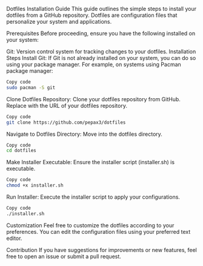Dotfiles Installation Guide
This guide outlines the simple steps to install your dotfiles from a GitHub repository. Dotfiles are configuration files that personalize your system and applications.

Prerequisites
Before proceeding, ensure you have the following installed on your system:

Git: Version control system for tracking changes to your dotfiles.
Installation Steps
Install Git: If Git is not already installed on your system, you can do so using your package manager. For example, on systems using Pacman package manager:

```bash
Copy code
sudo pacman -S git
```
Clone Dotfiles Repository: Clone your dotfiles repository from GitHub. Replace <repository-url> with the URL of your dotfiles repository.

```bash
Copy code
git clone https://github.com/pepax3/dotfiles
```
Navigate to Dotfiles Directory: Move into the dotfiles directory.

```bash
Copy code
cd dotfiles
```
Make Installer Executable: Ensure the installer script (installer.sh) is executable.

```bash
Copy code
chmod +x installer.sh
```
Run Installer: Execute the installer script to apply your configurations.

```bash
Copy code
./installer.sh
```
Customization
Feel free to customize the dotfiles according to your preferences. You can edit the configuration files using your preferred text editor.

Contribution
If you have suggestions for improvements or new features, feel free to open an issue or submit a pull request.
